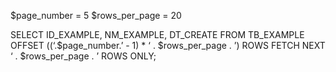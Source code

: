 $page_number = 5
$rows_per_page = 20

SELECT 
	ID_EXAMPLE, 
	NM_EXAMPLE, 
	DT_CREATE
FROM 
	TB_EXAMPLE
OFFSET 
	((‘.$page_number.’ - 1) * ‘ . $rows_per_page . ’) ROWS
FETCH 
	NEXT ‘ . $rows_per_page . ’ ROWS ONLY;